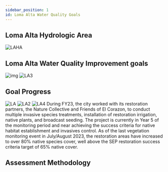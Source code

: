 ```yaml
---
sidebar_position: 1
id: Loma Alta Water Quality Goals
---
```

## Loma Alta Hydrologic Area
![LAHA](/img/Figures/Figure-4.png)

## Loma Alta Water Quality Improvement goals
![img](/img/Tables/Table-4-Loma-Alta-HA-Progress-toward-Interim-and-Final-Goals.png)
![LA3](/img/Figures/Figure-9.png)


## Goal Progress
![LA](/img/Figures/Figure-5-Loma-Alta-Slough-Progress-toward-Macroalgal-Cover-Goals.png)
![LA2](/img/Figures/Figure-6-Loma-Alta-Slough-Progress-toward-Macroalgal-Biomass-Goals.png)
![LA4](/img/Figures/Figure-12.png)
During FY23, the city worked with its restoration partners, the Nature Collective and Friends of El Corazon, 
to conduct multiple invasive species treatments, installation of restoration irrigation, native plants, and 
broadcast seeding. The project is currently in Year 5 of the monitoring period and near achieving the 
success criteria for native habitat establishment and invasives control. As of the last vegetation monitoring 
event in July/August 2023, the restoration areas have increased to over 80% native species cover, well 
above the SEP restoration success criteria target of 65% native cover. 
## Assessment Methodology

